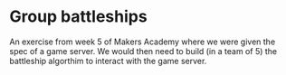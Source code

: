 Group battleships
=================

An exercise from week 5 of Makers Academy where we were given the spec of a game server.
We would then need to build (in a team of 5) the battleship algorthim to interact with the game server.

